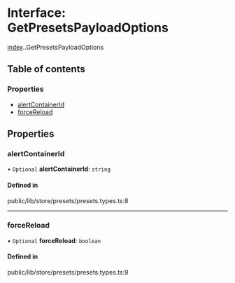 # Interface: GetPresetsPayloadOptions

[index](../wiki/index).[<internal>](../wiki/index.%3Cinternal%3E).GetPresetsPayloadOptions

## Table of contents

### Properties

- [alertContainerId](../wiki/index.%3Cinternal%3E.GetPresetsPayloadOptions#alertcontainerid)
- [forceReload](../wiki/index.%3Cinternal%3E.GetPresetsPayloadOptions#forcereload)

## Properties

### alertContainerId

• `Optional` **alertContainerId**: `string`

#### Defined in

public/lib/store/presets/presets.types.ts:8

___

### forceReload

• `Optional` **forceReload**: `boolean`

#### Defined in

public/lib/store/presets/presets.types.ts:9
